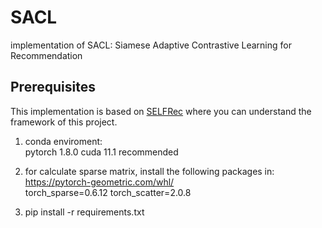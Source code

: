 # SACL
implementation of SACL: Siamese Adaptive Contrastive Learning for Recommendation

## Prerequisites
This implementation is based on [SELFRec](https://github.com/Coder-Yu/SELFRec) where you can understand the framework of this project. 
1. conda enviroment:\
pytorch 1.8.0 cuda 11.1 recommended

2. for calculate sparse matrix, install the following packages in: <https://pytorch-geometric.com/whl/>\
torch_sparse=0.6.12 torch_scatter=2.0.8

4. pip install -r requirements.txt



